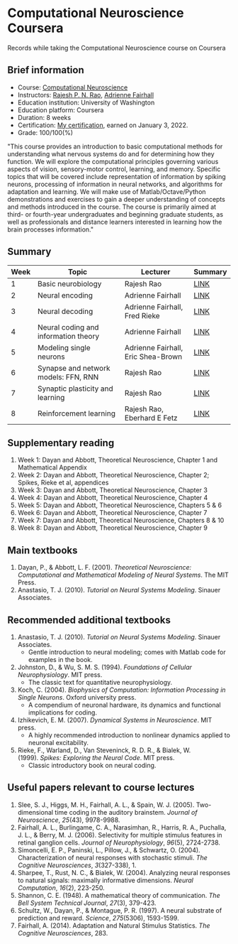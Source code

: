 # Computational Neuroscience Coursera

Records while taking the Computational Neuroscience course on Coursera

## Brief information

- Course: [Computational Neuroscience](https://www.coursera.org/learn/computational-neuroscience)
- Instructors: [Rajesh P. N. Rao](https://www.rajeshpnrao.com/), [Adrienne Fairhall](https://fairhalllab.com/)
- Education institution: University of Washington
- Education platform: Coursera
- Duration: 8 weeks
- Certification: [My certification](https://www.coursera.org/account/accomplishments/verify/LU8KYEA97HZL), earned on January 3, 2022.
- Grade: 100/100(%)

"This course provides an introduction to basic computational methods for understanding what nervous systems do and for determining how they function. We will explore the computational principles governing various aspects of vision, sensory-motor control, learning, and memory. Specific topics that will be covered include representation of information by spiking neurons, processing of information in neural networks, and algorithms for adaptation and learning. We will make use of Matlab/Octave/Python demonstrations and exercises to gain a deeper understanding of concepts and methods introduced in the course. The course is primarily aimed at third- or fourth-year undergraduates and beginning graduate students, as well as professionals and distance learners interested in learning how the brain processes information."


## Summary

|Week|Topic                               |Lecturer                          |Summary                  |
|----|------------------------------------|----------------------------------|-------------------------|
|1   |Basic neurobiology                  |Rajesh Rao                        |[LINK](summary/week_1.md)|
|2   |Neural encoding                     |Adrienne Fairhall                 |[LINK](summary/week_2.md)|
|3   |Neural decoding                     |Adrienne Fairhall, Fred Rieke     |[LINK](summary/week_3.md)|
|4   |Neural coding and information theory|Adrienne Fairhall                 |[LINK](summary/week_4.md)|
|5   |Modeling single neurons             |Adrienne Fairhall, Eric Shea-Brown|[LINK](summary/week_5.md)|
|6   |Synapse and network models: FFN, RNN|Rajesh Rao                        |[LINK](summary/week_6.md)|
|7   |Synaptic plasticity and learning    |Rajesh Rao                        |[LINK](summary/week_7.md)|
|8   |Reinforcement learning              |Rajesh Rao, Eberhard E Fetz       |[LINK](summary/week_8.md)|

## Supplementary reading

1. Week 1: Dayan and Abbott, Theoretical Neuroscience, Chapter 1 and Mathematical Appendix
2. Week 2: Dayan and Abbott, Theoretical Neuroscience, Chapter 2; Spikes, Rieke et al, appendices
3. Week 3: Dayan and Abbott, Theoretical Neuroscience, Chapter 3
4. Week 4: Dayan and Abbott, Theoretical Neuroscience, Chapter 4
5. Week 5: Dayan and Abbott, Theoretical Neuroscience, Chapters 5 & 6
6. Week 6: Dayan and Abbott, Theoretical Neuroscience, Chapter 7
7. Week 7: Dayan and Abbott, Theoretical Neuroscience, Chapters 8 & 10
8. Week 8: Dayan and Abbott, Theoretical Neuroscience, Chapter 9

## Main textbooks

1. Dayan, P., & Abbott, L. F. (2001). *Theoretical Neuroscience: Computational and Mathematical Modeling of Neural Systems*. The MIT Press.
2. Anastasio, T. J. (2010). *Tutorial on Neural Systems Modeling*. Sinauer Associates.

## Recommended additional textbooks

1. Anastasio, T. J. (2010). *Tutorial on Neural Systems Modeling*. Sinauer Associates.
    - Gentle introduction to neural modeling; comes with Matlab code for examples in the book.
2. Johnston, D., & Wu, S. M. S. (1994). *Foundations of Cellular Neurophysiology*. MIT press.
    - The classic text for quantitative neurophysiology.
3. Koch, C. (2004). *Biophysics of Computation: Information Processing in Single Neurons*. Oxford university press.
    - A compendium of neuronal hardware, its dynamics and functional implications for coding.
4. Izhikevich, E. M. (2007). *Dynamical Systems in Neuroscience*. MIT press.
    - A highly recommended introduction to nonlinear dynamics applied to neuronal excitability.
5. Rieke, F., Warland, D., Van Steveninck, R. D. R., & Bialek, W. (1999). *Spikes: Exploring the Neural Code*. MIT press.
    - Classic introductory book on neural coding.

## Useful papers relevant to course lectures

1. Slee, S. J., Higgs, M. H., Fairhall, A. L., & Spain, W. J. (2005). Two-dimensional time coding in the auditory brainstem. *Journal of Neuroscience*, *25*(43), 9978-9988.
2. Fairhall, A. L., Burlingame, C. A., Narasimhan, R., Harris, R. A., Puchalla, J. L., & Berry, M. J. (2006). Selectivity for multiple stimulus features in retinal ganglion cells. *Journal of Neurophysiology*, *96*(5), 2724-2738.
3. Simoncelli, E. P., Paninski, L., Pillow, J., & Schwartz, O. (2004). Characterization of neural responses with stochastic stimuli. *The Cognitive Neurosciences*, *3*(327-338), 1.
4. Sharpee, T., Rust, N. C., & Bialek, W. (2004). Analyzing neural responses to natural signals: maximally informative dimensions. *Neural Computation*, *16*(2), 223-250.
5. Shannon, C. E. (1948). A mathematical theory of communication. *The Bell System Technical Journal*, *27*(3), 379-423.
6. Schultz, W., Dayan, P., & Montague, P. R. (1997). A neural substrate of prediction and reward. *Science*, *275*(5306), 1593-1599.
7. Fairhall, A. (2014). Adaptation and Natural Stimulus Statistics. *The Cognitive Neurosciences*, 283.
